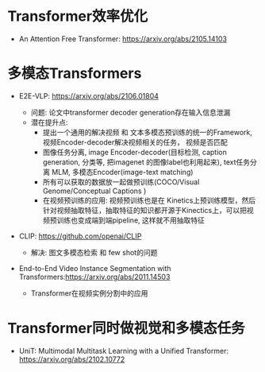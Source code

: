 # Transformer效率优化
- An Attention Free Transformer: https://arxiv.org/abs/2105.14103

# 多模态Transformers
- E2E-VLP: https://arxiv.org/abs/2106.01804 
  - 问题: 论文中transformer decoder generation存在输入信息泄漏
  - 潜在提升点: 
    - 提出一个通用的解决视频 和 文本多模态预训练的统一的Framework, 视频Encoder-decoder解决视频相关的任务， 视频是否匹配
    - 图像任务分离, image Encoder-decoder(目标检测, caption generation, 分类等, 把imagenet 的图像label也利用起来),  text任务分离 MLM,  多模态Encoder(image-text matching)
    - 所有可以获取的数据放一起做预训练(COCO/Visual Genome/Conceptual Captions ) 
    - 在视频预训练的应用: 视频预训练也是在 Kinetics上预训练模型，然后针对视频抽取特征，抽取特征的知识都开源于Kinectics上，可以把视频预训练也变成端到端pipeline, 这样就不用抽取特征
  
- CLIP: https://github.com/openai/CLIP
  - 解决: 图文多模态检索 和 few shot的问题

- End-to-End Video Instance Segmentation with Transformers:https://arxiv.org/abs/2011.14503
  - Transformer在视频实例分割中的应用 

# Transformer同时做视觉和多模态任务
- UniT: Multimodal Multitask Learning with a Unified Transformer: https://arxiv.org/abs/2102.10772



